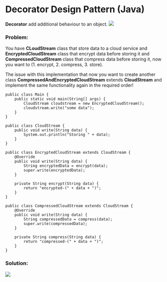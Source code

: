 # Decorator Design Pattern (Java)

**Decorator** add additional behaviour to an object.
![](https://github.com/shamy1st/design-pattern-decorator-java/blob/main/decorator-uml.png)
### Problem: 
You have **CLoudStream** class that store data to a cloud service and **EncryptedCloudStream** class that encrypt data before storing it and **CompressedCloudStream** class that compress data before storing it, now you want to (1. encrypt, 2. compress, 3. store).

The issue with this implementation that now you want to create another class **CompressedAndEncryptedCloudStream** extends **CloudStream** and implement the same functionality again in the required order!

    public class Main {
        public static void main(String[] args) {
            CloudStream cloudstream = new EncryptedCloudStream();
            cloudstream.write("some data");
        }
    }

    public class CloudStream {
        public void write(String data) {
            System.out.println("Storing " + data);
        }
    }

    public class EncryptedCloudStream extends CloudStream {
        @Override
        public void write(String data) {
            String encryptedData = encrypt(data);
            super.write(encryptedData);
        }
        
        private String encrypt(String data) {
            return "encrypted-(" + data + ")";
        }
    }

    public class CompressedCloudStream extends CloudStream {
        @Override
        public void write(String data) {
            String compressedData = compress(data);
            super.write(compressedData);
        }
        
        private String compress(String data) {
            return "compressed-(" + data + ")";
        }
    }

### Solution:
![](https://github.com/shamy1st/design-pattern-decorator-java/blob/main/decorator-solution-uml.png)
